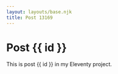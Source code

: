 ```yaml
---
layout: layouts/base.njk
title: Post 13169
---
```


# Post {{ id }}

This is post {{ id }} in my Eleventy project.
